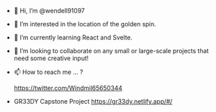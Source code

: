 - 👋 Hi, I’m @wendell91097
- 👀 I’m interested in the location of the golden spin.
- 🌱 I’m currently learning React and Svelte.
- 💞️ I’m looking to collaborate on any small or large-scale projects that need some creative input!
- 📫 How to reach me ... ?
 
  https://twitter.com/Windmil65650344

- GR33DY Capstone Project
https://gr33dy.netlify.app/#/
<!---
wendell91097/wendell91097 is a ✨ special ✨ repository because its `README.md` (this file) appears on your GitHub profile.
You can click the Preview link to take a look at your changes.
--->
